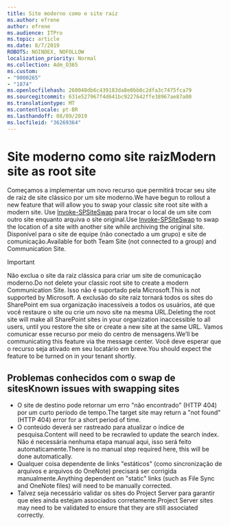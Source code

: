 ```yaml
---
title: Site moderno como o site raiz
ms.author: efrene
author: efrene
ms.audience: ITPro
ms.topic: article
ms.date: 8/7/2019
ROBOTS: NOINDEX, NOFOLLOW
localization_priority: Normal
ms.collection: Adm_O365
ms.custom:
- "9000265"
- "1874"
ms.openlocfilehash: 260048db6c439183da8e0bb0c2dfa3c7475fca79
ms.sourcegitcommit: 631e527967f4d641bc9227642ffe38967ae87a00
ms.translationtype: MT
ms.contentlocale: pt-BR
ms.lasthandoff: 08/09/2019
ms.locfileid: "36269364"
---
```

# <a name="modern-site-as-root-site"></a><span data-ttu-id="4abf5-102">Site moderno como site raiz</span><span class="sxs-lookup"><span data-stu-id="4abf5-102">Modern site as root site</span></span>

<span data-ttu-id="4abf5-103">Começamos a implementar um novo recurso que permitirá trocar seu site de raiz de site clássico por um site moderno.</span><span class="sxs-lookup"><span data-stu-id="4abf5-103">We have begun to rollout a new feature that will allow you to swap your classic site root site with a modern site.</span></span> <span data-ttu-id="4abf5-104">Use [Invoke-SPSiteSwap](https://docs.microsoft.com/powershell/module/sharepoint-online/invoke-spositeswap?view=sharepoint-ps) para trocar o local de um site com outro site enquanto arquiva o site original.</span><span class="sxs-lookup"><span data-stu-id="4abf5-104">Use [Invoke-SPSiteSwap](https://docs.microsoft.com/powershell/module/sharepoint-online/invoke-spositeswap?view=sharepoint-ps) to swap the location of a site with another site while archiving the original site.</span></span> <span data-ttu-id="4abf5-105">Disponível para o site de equipe (não conectado a um grupo) e site de comunicação.</span><span class="sxs-lookup"><span data-stu-id="4abf5-105">Available for both Team Site (not connected to a group) and Communication Site.</span></span> 

>[!Important]
> <span data-ttu-id="4abf5-106">Não exclua o site da raiz clássica para criar um site de comunicação moderno.</span><span class="sxs-lookup"><span data-stu-id="4abf5-106">Do not delete your classic root site to create a modern Communication Site.</span></span> <span data-ttu-id="4abf5-107">Isso não é suportado pela Microsoft.</span><span class="sxs-lookup"><span data-stu-id="4abf5-107">This is not supported by Microsoft.</span></span> <span data-ttu-id="4abf5-108">A exclusão do site raiz tornará todos os sites do SharePoint em sua organização inacessíveis a todos os usuários, até que você restaure o site ou crie um novo site na mesma URL.</span><span class="sxs-lookup"><span data-stu-id="4abf5-108">Deleting the root site will make all SharePoint sites in your organization inaccessible to all users, until you restore the site or create a new site at the same URL.</span></span> <span data-ttu-id="4abf5-109">Vamos comunicar esse recurso por meio do centro de mensagens.</span><span class="sxs-lookup"><span data-stu-id="4abf5-109">We’ll be communicating this feature via the message center.</span></span> <span data-ttu-id="4abf5-110">Você deve esperar que o recurso seja ativado em seu locatário em breve.</span><span class="sxs-lookup"><span data-stu-id="4abf5-110">You should expect the feature to be turned on in your tenant shortly.</span></span>

## <a name="known-issues-with-swapping-sites"></a><span data-ttu-id="4abf5-111">Problemas conhecidos com o swap de sites</span><span class="sxs-lookup"><span data-stu-id="4abf5-111">Known issues with swapping sites</span></span>
- <span data-ttu-id="4abf5-112">O site de destino pode retornar um erro "não encontrado" (HTTP 404) por um curto período de tempo.</span><span class="sxs-lookup"><span data-stu-id="4abf5-112">The target site may return a "not found" (HTTP 404) error for a short period of time.</span></span>
- <span data-ttu-id="4abf5-113">O conteúdo deverá ser rastreado para atualizar o índice de pesquisa.</span><span class="sxs-lookup"><span data-stu-id="4abf5-113">Content will need to be recrawled to update the search index.</span></span> <span data-ttu-id="4abf5-114">Não é necessária nenhuma etapa manual aqui, isso será feito automaticamente.</span><span class="sxs-lookup"><span data-stu-id="4abf5-114">There is no manual step required here, this will be done automatically.</span></span>
- <span data-ttu-id="4abf5-115">Qualquer coisa dependente de links "estáticos" (como sincronização de arquivos e arquivos do OneNote) precisará ser corrigida manualmente.</span><span class="sxs-lookup"><span data-stu-id="4abf5-115">Anything dependent on "static" links (such as File Sync and OneNote files) will need to be manually corrected.</span></span>
- <span data-ttu-id="4abf5-116">Talvez seja necessário validar os sites do Project Server para garantir que eles ainda estejam associados corretamente.</span><span class="sxs-lookup"><span data-stu-id="4abf5-116">Project Server sites may need to be validated to ensure that they are still associated correctly.</span></span> 

